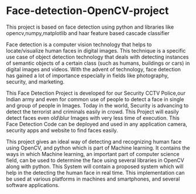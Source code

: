# Face-detection-OpenCV-project
This project is based on face detection using python and libraries like opencv,numpy,matplotlib and haar feature based cascade classifier

Face detection is a computer vision technology that helps to locate/visualize human faces in digital images. This technique is a specific use case of object detection technology that deals with detecting instances of semantic objects of a certain class (such as humans, buildings or cars) in digital images and videos. With the advent of technology, face detection has gained a lot of importance especially in fields like photography, security, and marketing. 

This Face Detection Project is developed for our Security CCTV Police,our Indian army and even for common use of people to detect a face in single and group of people in Images. Today in the world, Security is advancing to detect the terrorist and criminals easily in crowd. This Project will easily detect faces even old\blur Images with very less time of execution. This Face Detection Code can be deployed and used in any application camera, security apps and website to find faces easily.

This project gives an ideal way of detecting and recognizing human face using OpenCV, and python which is part of Machine learning. It contains the ways in which Machine learning, an important part of computer science field, can be used to determine the face using several libraries in OpenCV along with python. This System will contain a proposed system which will help in the detecting the human face in real time. This implementation can be used at various platforms in machines and smartphones, and several software applications.



